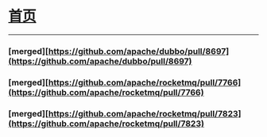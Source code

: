 # [首页](index)

***

### [**merged**][https://github.com/apache/dubbo/pull/8697](https://github.com/apache/dubbo/pull/8697)

### [**merged**][https://github.com/apache/rocketmq/pull/7766](https://github.com/apache/rocketmq/pull/7766)

### [**merged**][https://github.com/apache/rocketmq/pull/7823](https://github.com/apache/rocketmq/pull/7823)